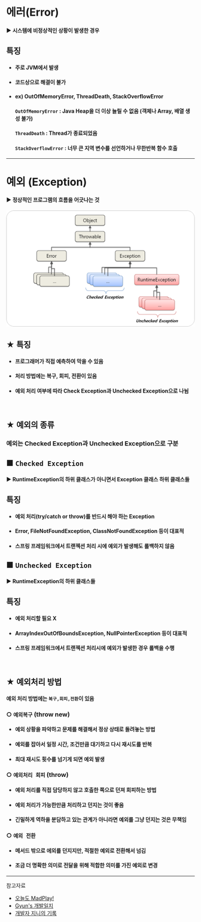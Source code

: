 # 에러(Error)
#### ▶ 시스템에 비정상적인 상황이 발생한 경우

## 특징
* #### 주로 JVM에서 발생
* #### 코드상으로 해결이 불가
* #### ex) OutOfMemoryError, ThreadDeath, StackOverflowError
    #### `OutOfMemoryError` : Java Heap을 더 이상 늘릴 수 없음 (객체나 Array, 배열 생성 불가)
    #### `ThreadDeath` : Thread가 종료되었음
    #### `StackOverflowError` : 너무 큰 지역 변수를 선언하거나 무한반복 함수 호출

<hr/>

# 예외 (Exception)
#### ▶ 정상적인 프로그램의 흐름을 어긋나는 것
![](../CS_IMG/Exception_Structure.png)

## ★ 특징
* #### 프로그래머가 직접 예측하여 막을 수 있음
* #### 처리 방법에는 복구, 회피, 전환이 있음
* #### 예외 처리 여부에 따라 Check Exception과 Unchecked Exception으로 나뉨

<br/>

## ★ 예외의 종류
### 예외는 Checked Exception과 Unchecked Exception으로 구분

## ■ `Checked Exception`
 #### ▶ RuntimeException의 하위 클래스가 아니면서 Exception 클래스 하위 클래스들

## 특징
* #### 예외 처리(try/catch or throw)를 반드시 해야 하는 Exception
* #### Error, FileNotFoundException, ClassNotFoundException 등이 대표적
* #### 스프링 프레임워크에서 트랜젝션 처리 시에 예외가 발생해도 롤백하지 않음


## ■ `Unchecked Exception`
#### ▶ RuntimeException의 하위 클래스들

## 특징
* #### 예외 처리할 필요 X
* #### ArrayIndexOutOfBoundsException, NullPointerException 등이 대표적
* #### 스프링 프레임워크에서 트랜젝션 처리시에 예외가 발생한 경우 롤백을 수행

<br/>

## ★ 예외처리 방법
#### 예외 처리 방법에는 `복구,회피,전환`이 있음

### ○ `예외복구` (throw new)
* #### 예외 상황을 파악하고 문제를 해결해서 정상 상태로 돌려놓는 방법
* #### 예외를 잡아서 일정 시간, 조건만큼 대기하고 다시 재시도를 반복
* #### 최대 재시도 횟수를 넘기게 되면 예외 발생

### ○ `예외처리 회피` (throw)
* #### 예외 처리를 직접 담당하지 않고 호출한 쪽으로 던져 회피하는 방법
* #### 예외 처리가 가능한만큼 처리하고 던지는 것이 좋음
* #### 긴밀하게 역하을 분담하고 있는 관계가 아니라면 예외를 그냥 던지는 것은 무책임

### ○ `예외 전환`
* #### 메서드 밖으로 에외를 던지지만, 적절한 예외로 전환해서 넘김
* #### 조금 더 명확한 의미로 전달을 위해 적합한 의미를 가진 예외로 변경

<hr/>

참고자료
* [오늘도 MadPlay!](https://madplay.github.io/post/java-checked-unchecked-exceptions)
* [Gyun's 개발일지](https://devlog-wjdrbs96.tistory.com/351)
* [개발자 지니의 기록](https://cocobi.tistory.com/146)